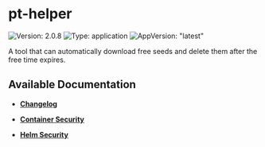 # pt-helper

![Version: 2.0.8](https://img.shields.io/badge/Version-2.0.8-informational?style=flat-square) ![Type: application](https://img.shields.io/badge/Type-application-informational?style=flat-square) ![AppVersion: "latest"](https://img.shields.io/badge/AppVersion-"latest"-informational?style=flat-square)

A tool that can automatically download free seeds and delete them after the free time expires.

## Available Documentation

- [**Changelog**](CHANGELOG)

- [**Container Security**](container-security)

- [**Helm Security**](helm-security)

